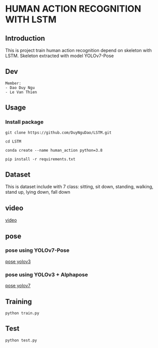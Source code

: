 # HUMAN ACTION RECOGNITION WITH LSTM

## Introduction
This is project train human action recognition depend on skeleton with LSTM. Skeleton extracted with model YOLOv7-Pose

## Dev
```
Member:
- Dao Duy Ngu
- Le Van Thien
```
## Usage
### Install package
```
git clone https://github.com/DuyNguDao/LSTM.git
```
```
cd LSTM
```
```
conda create --name human_action python=3.8
```
```
pip install -r requirements.txt
```
## Dataset
This is dataset include with 7 class: sitting, sit down, standing, walking, stand up, lying down, fall down
## video
[video]()
## pose
### pose using YOLOv7-Pose
[pose yolov3]()
### pose using YOLOv3 + Alphapose
[pose yolov7]()

## Training
```commandline
python train.py
```
## Test
```commandline
python test.py
```
